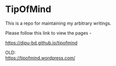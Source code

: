 # TipOfMind   

This is a repo for maintaining my arbitrary writings. 

Please follow this link to view the pages -

 https://dipu-bd.github.io/tipofmind

OLD:      
 https://tipofmind.wordpress.com/
